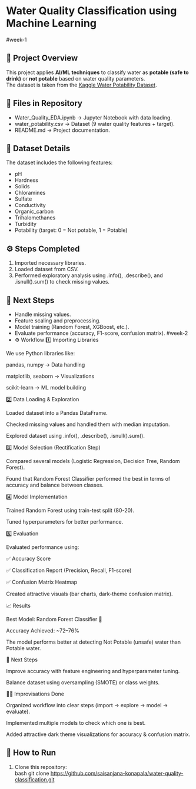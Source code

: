# Water Quality Classification using Machine Learning
#week-1
## 📌 Project Overview
This project applies **AI/ML techniques** to classify water as **potable (safe to drink)** or **not potable** based on water quality parameters.  
The dataset is taken from the [Kaggle Water Potability Dataset](https://www.kaggle.com/datasets/adityakadiwal/water-potability).

## 📂 Files in Repository
- Water_Quality_EDA.ipynb → Jupyter Notebook with data loading.
- water_potability.csv → Dataset (9 water quality features + target).
- README.md → Project documentation.

## 🧪 Dataset Details
The dataset includes the following features:
- pH  
- Hardness  
- Solids  
- Chloramines  
- Sulfate  
- Conductivity 
- Organic_carbon  
- Trihalomethanes 
- Turbidity  
- Potability (target: 0 = Not potable, 1 = Potable)

## ⚙️ Steps Completed
1. Imported necessary libraries.  
2. Loaded dataset from CSV.  
3. Performed exploratory analysis using .info(), .describe(), and .isnull().sum() to check missing values.

## 🚀 Next Steps
- Handle missing values.  
- Feature scaling and preprocessing.  
- Model training (Random Forest, XGBoost, etc.).  
- Evaluate performance (accuracy, F1-score, confusion matrix).
#week-2
- ⚙️ Workflow
1️⃣ Importing Libraries

We use Python libraries like:

pandas, numpy → Data handling

matplotlib, seaborn → Visualizations

scikit-learn → ML model building

2️⃣ Data Loading & Exploration

Loaded dataset into a Pandas DataFrame.

Checked missing values and handled them with median imputation.

Explored dataset using .info(), .describe(), .isnull().sum().

3️⃣ Model Selection (Rectification Step)

Compared several models (Logistic Regression, Decision Tree, Random Forest).

Found that Random Forest Classifier performed the best in terms of accuracy and balance between classes.

4️⃣ Model Implementation

Trained Random Forest using train-test split (80-20).

Tuned hyperparameters for better performance.

5️⃣ Evaluation

Evaluated performance using:

✅ Accuracy Score

✅ Classification Report (Precision, Recall, F1-score)

✅ Confusion Matrix Heatmap

Created attractive visuals (bar charts, dark-theme confusion matrix).

📈 Results

Best Model: Random Forest Classifier 🌳

Accuracy Achieved: ~72–76%

The model performs better at detecting Not Potable (unsafe) water than Potable water.

🔮 Next Steps

Improve accuracy with feature engineering and hyperparameter tuning.

Balance dataset using oversampling (SMOTE) or class weights.

👩‍💻 Improvisations Done

Organized workflow into clear steps (import → explore → model → evaluate).

Implemented multiple models to check which one is best.

Added attractive dark theme visualizations for accuracy & confusion matrix.


## 📖 How to Run
1. Clone this repository:  
   bash
   git clone https://github.com/saisanjana-konapala/water-quality-classification.git
